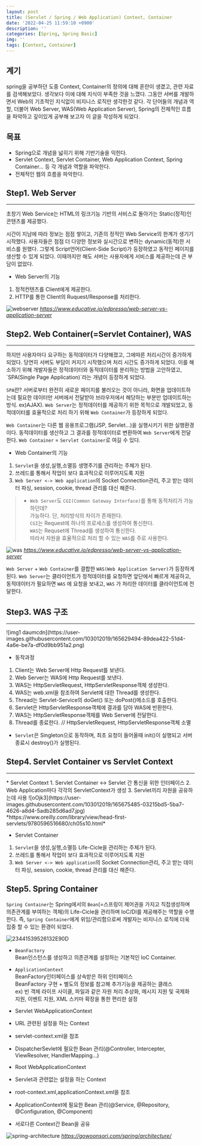 ```yaml
---
layout: post
title: (Servlet / Spring / Web Application) Context, Container
date: '2022-04-25 11:59:10 +0900'
description: ''
categories: [Spring, Spring Basic]
img: ''
tags: [Context, Container]
---
```

## 계기
spring을 공부하던 도중 Context, Container의 정의에 대해 혼란이 생겼고, 관련 자료를 검색해보았다. 생각보다 이에 대해 지식이 부족한 것을 느꼈다. 그동안 서버를 개발하면서 Web의 기초적인 지식없이 비지니스 로직만 생각한것 같다. 각 단어들의 개념과 역할, 더불어 Web Server, WAS(Web Application Server), Spring의 전체적인 흐름을 파악하고 깊이있게 공부해 보고자 이 글을 작성하게 되었다.

## 목표
* Spring으로 개념을 넓히기 위해 기반기술을 익힌다.
* Servlet Context, Servlet Container, Web Application Context, Spring Container... 등 각 개념과 역할을 파악한다.  
* 전체적인 웹의 흐름을 파악한다.  

## Step1. Web Server
<hr>
초창기 Web Service는 HTML의 링크기능 기반의 서비스로 돌아가는 Static(정적)인 콘텐츠를 제공했다.  

시간이 지남에 따라 정보는 점점 쌓이고, 기존의 정적인 Web Service의 한계가 생기기 시작했다. 사용자들은 점점 더 다양한 정보와 실시간으로 변하는 dynamic(동적)한 서비스를 원했다. 그렇게 Script언어(Client-Side Script)가 등장하였고 동적인 페이지를 생산할 수 있게 되었다. 이때까지만 해도 서버는 사용자에게 서비스를 제공하는데 큰 부담이 없었다.

* Web Server의 기능
1. 정적컨텐츠를 Client에게 제공한다.
2. HTTP를 통한 Client의 Ruquest/Response를 처리한다.

![webserver](https://user-images.githubusercontent.com/103012019/165623374-d34ba923-6a31-486c-b6fb-661b2b6bef61.png)
*https://www.educative.io/edpresso/web-server-vs-application-server*

## Step2. Web Container(=Servlet Container), WAS
<hr>
하지만 사용자마다 요구하는 동적데이터가 다양해졌고, 그에따른 처리시간이 증가하게 되었다. 당연히 서버도 부담이 커지기 시작했으며 처리 시간도 증가하게 되었다. 이를 해소하기 위해 개발자들은 정적데이터와 동적데이터를 분리하는 방법을 고안하였고, `SPA(Single Page Application)`라는 개념이 등장하게 되었다.  

`SPA`란? 서버로부터 완전히 새로운 페이지를 불러오는 것이 아니라, 화면을 업데이트하는데 필요한 데이터만 서버에서 전달받아 브라우저에서 해당하는 부분만 업데이트하는 방식. ex)AJAX). `Web Server`는 정적데이터를 제공하기 위한 목적으로 개발되었고, 동적데이터를 효율적으로 처리 하기 위해 `Web Container`가 등장하게 되었다.  

`Web Container`는 다른 웹 응용프로그램(JSP, Servlet...)을 실행시키기 위한 실행환경이다. 동적데이터를 생산하고 그 결과를 정적데이터로 변환하여 `Web Server`에게 전달한다. `Web Container` = `Servlet Container`로 여길 수 있다.  

* Web Container의 기능
1. `Servlet`을 생성,실행,소멸등 생명주기를 관리하는 주체가 된다.
2. 쓰레드를 통해서 작업이 보다 효과적으로 이루어지도록 지원
3. `Web Server <-> Web application`의 Socket Connection관리, 주고 받는 데이터 파싱, session, cookie, thread 관리를 대신 해준다.

> * `Web Server`도 `CGI(Common Gateway Interface)`를 통해 동적처리가 가능 하던데?  
> 가능하다. 단, 처리방식의 차이가 존재한다.  
> `CGI`는 Request에 하나의 프로세스를 생성하여 통신한다.  
> `WAS`는 Requset에 Thread를 생성하여 통신한다.  
> 따라서 자원을 효율적으로 처리 할 수 있는 `WAS`를 주로 사용한다.

![was](https://user-images.githubusercontent.com/103012019/165623726-6df5b632-3a44-4f4f-94bc-486b449be7fb.png)
*https://www.educative.io/edpresso/web-server-vs-application-server*

`Web Server` + `Web Container`를 결합한 `WAS(Web Application Server)`가 등장하게 된다.
`Web Server`는 클라이언트가 정적데이터를 요청하면 앞단에서 빠르게 제공하고, 동적데이터가 필요하면 `WAS` 에 요청을 보내고, `WAS` 가 처리한 데이터를 클라이언트에 전달한다.

## Step3. WAS 구조
<hr>
![img1 daumcdn](https://user-images.githubusercontent.com/103012019/165629494-89dea422-51d4-4a6e-be7a-df0d9bb951a2.png)

* 동작과정
1. Client는 Web Server에 Http Request를 보낸다.
2. Web Server는 WAS에 Http Request를 보낸다.
3. WAS는 HttpServletRequest, HttpServletResponse객체 생성한다.
4. WAS는 web.xml을 참조하여 Servlet에 대한 Thread를 생성한다.
5. Thread는 Servlet-Service의 doGet() 또는 doPost()메소드를 호출한다.
6. Servlet은 HttpServletResponse객체에 결과를 담아 WAS에 반환한다.
7. WAS는 HttpServletResponse객체를 Web Server에 전달한다.
8. Thread를 종료한다. // HttpServletRequest, HttpServletResponse객체 소멸
* `Servlet`은 Singleton으로 동작하며, 최초 요청이 들어올때 init()이 실행되고 서버종료시 destroy()가 실행된다. 

## Step4. Servlet Container vs Servlet Context
<hr>
* Servlet Context
1. Servlet Container <-> Servlet 간 통신을 위한 인터페이스
2. Web Application마다 각각의 ServletContext가 생성
3. Servlet끼리 자원을 공유하는데 사용
![oOjk3](https://user-images.githubusercontent.com/103012019/165675485-03215bd5-5ba7-4626-a8d4-5adb285d6ad7.jpg)
*https://www.oreilly.com/library/view/head-first-servlets/9780596516680/ch05s10.html*

* Servlet Container
1. `Servlet`을 생성,실행,소멸등 Life-Cicle을 관리하는 주체가 된다.
2. 쓰레드를 통해서 작업이 보다 효과적으로 이루어지도록 지원
3. `Web Server <-> Web application`의 Socket Connection관리, 주고 받는 데이터 파싱, session, cookie, thread 관리를 대신 해준다.

## Step5. Spring Container
`Spring Container`는 Spring에서의 `Bean`(=스프링이 제어권을 가지고 직접생성하며 의존관계를 부여하는 객체)의 Life-Cicle을 관리하며 IoC/DI를 제공해주는 역할을 수행한다. 즉, `Spring Container`에게 위임/관리함으로써 개발자는 비지니스 로직에 더욱 집중 할 수 있는 환경이 되었다.  

![23441539526132E90D](https://user-images.githubusercontent.com/103012019/165688830-76bdab1c-f9d6-480f-8568-521ba6de893f.png)

* `BeanFactory`  
Bean인스턴스를 생성하고 의존관계를 설정하는 기본적인 IoC Container.

* `ApplicationContext`  
BeanFactory인터페이스를 상속받은 하위 인터페이스  
BeanFactory 구현 + 별도의 정보를 참고해 추가기능을 제공하는 클래스  
ex) 빈 객체 라이프 사이클, 파일과 같은 자원 처리 추상화, 메시지 지원 및 국제화 지원, 이벤트 지원, XML 스키마 확장을 통한 편리한 설정
 
* Servlet WebApplicationContext
* URL 관련된 설정을 하는 Context  
* servlet-context.xml을 참조  
* DispatcherSevlet에 필요한 Bean 관리(@Controller, Intercepter, ViewResolver, HandlerMapping...)  

* Root WebApplicationContext
* Servlet과 관련없는 설정을 하는 Context  
* root-context.xml,applicationContext.xml을 참조 
* ApplicationContext에 필요한 Bean 관리(@Service, @Repository, @Configuration, @Component)  
* 서로다른 Context간 Bean을 공유

![spring-architecture](https://user-images.githubusercontent.com/103012019/165687501-42dd4e96-8dbb-4bc1-82f0-e46ab56f3ffe.png)
*https://gowoonsori.com/spring/architecture/*  
